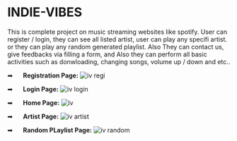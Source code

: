 # INDIE-VIBES
This is complete project on music streaming websites like spotify.
User can register / login, they can see all listed artist, user can play any specifi artist. or they can play any random generated playlist.
Also They can contact us, give feedbacks via filling a form, and 
Also they can perform all basic activities such as donwloading, changing songs, volume up / down and etc..

➡&nbsp;&nbsp;&nbsp;&nbsp;&nbsp;  **Registration Page:**
![iv regi](https://github.com/Sheth007/INDIE-VIBES/assets/113230518/47f951db-6272-4a05-94c2-58687b38c3bd)

➡&nbsp;&nbsp;&nbsp;&nbsp;&nbsp;  **Login Page:**
![iv login](https://github.com/Sheth007/INDIE-VIBES/assets/113230518/c93ba9ff-d91b-44d6-a8ec-6951dfca027c)

➡&nbsp;&nbsp;&nbsp;&nbsp;&nbsp;  **Home Page:**
![iv](https://github.com/Sheth007/INDIE-VIBES/assets/113230518/8241db91-a3ca-4d28-b2cf-86a1663e7db9)

➡&nbsp;&nbsp;&nbsp;&nbsp;&nbsp;  **Artist Page:**
![iv artist](https://github.com/Sheth007/INDIE-VIBES/assets/113230518/4a3614cb-fd25-46e2-9f4d-21eab744a03c)

➡&nbsp;&nbsp;&nbsp;&nbsp;&nbsp;  **Random PLaylist Page:**
![iv random](https://github.com/Sheth007/INDIE-VIBES/assets/113230518/b093d81e-1a49-4103-a278-0579b6a760f6)

